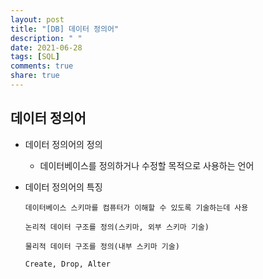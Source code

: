 ```yaml
---
layout: post
title: "[DB] 데이터 정의어"
description: " "
date: 2021-06-28
tags: [SQL]
comments: true
share: true
---
```



## 데이터 정의어

- 데이터 정의어의 정의

  - 데이터베이스를 정의하거나 수정할 목적으로 사용하는 언어

- 데이터 정의어의 특징

      데이터베이스 스키마를 컴퓨터가 이해할 수 있도록 기술하는데 사용

      논리적 데이터 구조를 정의(스키마, 외부 스키마 기술)

      물리적 데이터 구조를 정의(내부 스키마 기술)

      Create, Drop, Alter
